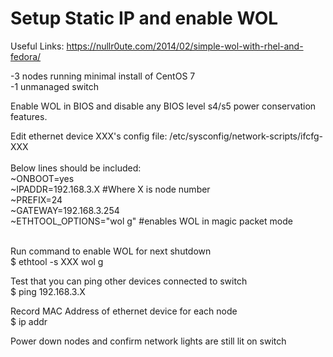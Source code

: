 <h1>Setup Static IP and enable WOL</h1>

Useful Links:
https://nullr0ute.com/2014/02/simple-wol-with-rhel-and-fedora/


-3 nodes running minimal install of CentOS 7 </br>
-1 unmanaged switch


Enable WOL in BIOS and disable any BIOS level s4/s5 power conservation features.


Edit ethernet device XXX's config file: /etc/sysconfig/network-scripts/ifcfg-XXX</br>  
Below lines should be included:</br>
~ONBOOT=yes</br>
~IPADDR=192.168.3.X  #Where X is node number</br>
~PREFIX=24</br>
~GATEWAY=192.168.3.254</br>
~ETHTOOL_OPTIONS="wol g"  #enables WOL in magic packet mode</br></br>

Run command to enable WOL for next shutdown</br>
$ ethtool -s XXX wol g</br>

Test that you can ping other devices connected to switch</br>
$ ping 192.168.3.X

Record MAC Address of ethernet device for each node</br>
$ ip addr

Power down nodes and confirm network lights are still lit on switch</br>


